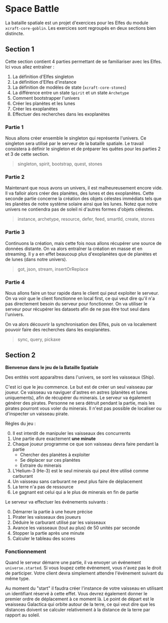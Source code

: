 # Space Battle

La bataille spatiale est un projet d'exercices pour les Elfes du module `xcraft-core-goblin`.
Les exercices sont regroupés en deux sections bien distincte.

## Section 1

Cette section contient 4 parties permettant de se familiariser avec les Elfes.
Ici vous allez entraîner :

1. La définition d'Elfes singleton
2. La définition d'Elfes d'instance
3. La définition de modèles de state (`xcraft-core-stones`)
4. La différence entre un state `Spirit` et un state `Archetype`
5. Comment bootstrapper l'univers
6. Créer les planètes et les lunes
7. Créer les exoplanètes
8. Effectuer des recherches dans les exoplanètes

### Partie 1

Nous allons créer ensemble le singleton qui représente l'univers. Ce singleton
sera utilisé par le serveur de la bataille spatiale. Le travail consistera à
définir le singleton et de préparer les quêtes pour les parties 2 et 3 de
cette section.

> singleton, spirit, bootstrap, quest, stones

### Partie 2

Maintenant que nous avons un univers, il est malheureusement encore vide.
Il va falloir alors créer des planètes, des lunes et des exoplanètes.
Cette seconde partie concerne la création des objets célestes immédiats
tels que les planètes de notre système solaire ainsi que les lunes. Notez
que notre univers ne contiendra pas de soleil ni d'autres formes d'objets
célestes.

> instance, archetype, resource, defer, feed, smartId, create, stones

### Partie 3

Continuons la création, mais cette fois nous allons récupérer une source de
données distante. On va alors entraîner la création en masse et en streaming.
Il y a en effet beaucoup plus d'exoplanètes que de planètes et de lunes (dans
notre univers).

> got, json, stream, insertOrReplace

### Partie 4

Nous allons faire un tour rapide dans le client qui peut exploiter le serveur.
On va voir que le client fonctionne en local first, ce qui veut dire qu'il
n'a pas directement besoin du serveur pour fonctionner. On va utiliser le serveur
pour récupérer les datasets afin de ne pas être tout seul dans l'univers.

On va alors découvrir la synchronisation des Elfes, puis on va localement
pouvoir faire des recherches dans les exoplanètes.

> sync, query, pickaxe

## Section 2

**Bienvenue dans le jeu de la Bataille Spatiale**

Des entités vont apparaîtres dans l'univers, se sont les vaisseaux (Ship).

C'est ici que le jeu commence. Le but est de créer un seul vaisseau par joueur.
Ce vaisseau va naviguer d'astres en astres (planètes et lunes uniquements), afin
de récupérer du minerais. Le serveur va également générer des pirates. Personne
ne sera détruit pendant la partie, mais les pirates pourront vous voler du
minerais. Il n'est pas possible de localiser ou d'inspecter un vaisseau pirate.

Règles du jeu :

0. Il est interdit de manipuler les vaisseaux des concurrents
1. Une partie dure exactement **une minute**
2. Chaque joueur programme ce que son vaisseau devra faire pendant la partie
   - Chercher des planètes à exploiter
   - Se déplacer sur ces planètes
   - Extraire du minerais
3. L'Helium-3 (He-3) est le seul minerais qui peut être utilisé comme carburant
4. Un vaisseau sans carburant ne peut plus faire de déplacement
5. La terre n'a pas de ressource
6. Le gagnant est celui qui a le plus de minerais en fin de partie

Le serveur va effectuer les événements suivants :

0. Démarrer la partie à une heure précise
1. Pirater les vaisseaux des joueurs
2. Déduire le carburant utilisé par les vaisseaux
3. Avance les vaisseaux (tout au plus) de 50 unités par seconde
4. Stopper la partie après une minute
5. Calculer le tableau des scores

### Fonctionnement

Quand le serveur démarre une partie, il va envoyer un événement `universe.started`.
Si vous loupez cette événement, vous n'avez pas le droit de participer. Votre
client devra simplement attendre l'événement suivant du même type.

Au moment du "start" il faudra créer l'instance de votre vaisseau en utilisant
un identifiant réservé à cette effet. Vous devrez également donner le premier ordre
de déplacement à ce moment là. Le point de départ est le veaisseau Galactica qui
orbite autour de la terre, ce qui veut dire que les distances doivent se calculer
relativement à la distance de la terre par rapport au soleil.
